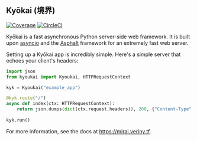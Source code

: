 ## Kyōkai (境界)

[![Coverage](https://codecov.io/github/SunDwarf/Kyoukai/coverage.svg)](https://codecov.io/gh/SunDwarf/Kyoukai)
[![CircleCI](https://img.shields.io/circleci/project/SunDwarf/Kyoukai.svg?maxAge=2592000)](https://circleci.com/gh/SunDwarf/Kyoukai/)

Kyōkai is a fast asynchronous Python server-side web framework. It is built upon
[asyncio](https://docs.python.org/3/library/asyncio.html) and the
[Asphalt](https://github.com/asphalt-framework/asphalt) framework for an extremely fast web server.

Setting up a Kyōkai app is incredibly simple. Here's a simple server that echoes your client's headers:

```python
import json
from kyoukai import Kyoukai, HTTPRequestContext

kyk = Kyoukai("example_app")

@kyk.route("/")
async def index(ctx: HTTPRequestContext):
    return json.dumps(dict(ctx.request.headers)), 200, {"Content-Type": "application/json"}
    
kyk.run()
```

For more information, see the docs at https://mirai.veriny.tf.

